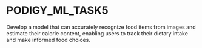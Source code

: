 # PODIGY_ML_TASK5

Develop a model that can accurately recognize food items from images and estimate their calorie content, enabling users to track their dietary intake and make informed food choices.